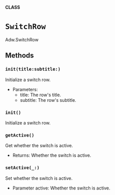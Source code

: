 **CLASS**

# `SwitchRow`

Adw.SwitchRow

## Methods
### `init(title:subtitle:)`

Initialize a switch row.
- Parameters:
  - title: The row's title.
  - subtitle: The row's subtitle.

### `init()`

Initialize a switch row.

### `getActive()`

Get whether the switch is active.
- Returns: Whether the switch is active.

### `setActive(_:)`

Set whether the switch is active.
- Parameter active: Whether the switch is active.
